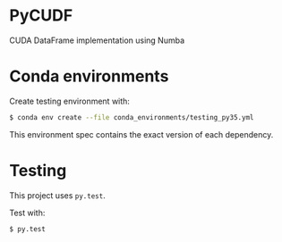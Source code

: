 # PyCUDF

CUDA DataFrame implementation using Numba

# Conda environments

Create testing environment with:

```bash
$ conda env create --file conda_environments/testing_py35.yml
```

This environment spec contains the exact version of each dependency.

# Testing

This project uses `py.test`.

Test with:

```bash
$ py.test
```
